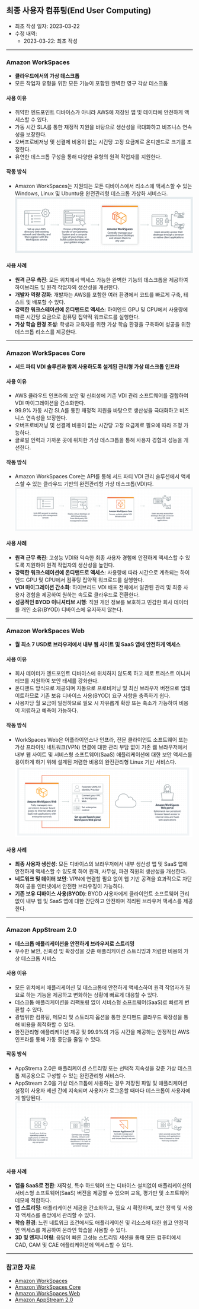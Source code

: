 ## 최종 사용자 컴퓨팅(End User Computing)

- 최초 작성 일자: 2023-03-22
- 수정 내역:
  - 2023-03-22: 최초 작성

---

### Amazon WorkSpaces

- **클라우드에서의 가상 데스크톱**
- 모든 작업자 유형을 위한 모든 기능이 포함된 완벽한 영구 각상 데스크톱

#### 사용 이유

- 취약한 엔드포인트 디바이스가 아니라 AWS에 저장된 앱 및 데이터에 안전하게 액세스할 수 있다.
- 가동 시간 SLA를 통한 재정적 지원을 바탕으로 생산성을 극대화하고 비즈니스 연속성을 보장한다.
- 오버프로비저닝 및 선결제 비용이 없는 시간당 고정 요금제로 온디맨드로 크기를 조정한다.
- 유연한 데스크톱 구성을 통해 다양한 유형의 원격 작업자를 지원한다.

#### 작동 방식

- Amazon WorkSpaces는 지원되는 모든 디바이스에서 리소스에 액세스할 수 있는 Windows, Linux 및 Ubuntu용 완전관리형 데스크톱 가상화 서비스다.
![](images/end_user_computing_services/amazon_workspaces.png)

#### 사용 사례

- **원격 근무 촉진**: 모든 위치에서 액세스 가능한 완벽한 기능의 데스크톱을 제공하여 하이브리드 및 원격 작업자의 생산성을 개선한다.
- **개발자 역량 강화**: 개발자는 AWS를 포함한 여러 환경에서 코드를 빠르게 구축, 테스트 및 배포할 수 있다.
- **강력한 워크스테이션에 온디맨드로 액세스**: 하이엔드 GPU 및 CPU에서 사용량에 따른 시간당 요금으로 컴퓨팅 집약적 워크로드를 실행한다.
- **가상 학습 환경 조성**: 학생과 교육자를 위한 가상 학습 환경을 구축하여 성공을 위한 데스크톱 리소스를 제공한다.

---

### Amazon WorkSpaces Core

- **서드 파티 VDI 솔루션과 함께 사용하도록 설계된 관리형 가상 데스크톱 인프라**

#### 사용 이유

- AWS 클라우드 인프라의 보안 및 신뢰성에 기존 VDI 관리 소프트웨어를 결합하여 VDI 마이그레이션을 간소화한다.
- 99.9% 가동 시간 SLA를 통한 재정적 지원을 바탕으로 생산성을 극대화하고 비즈니스 연속성을 보장한다.
- 오버프로비저닝 및 선결제 비용이 없는 시간당 고정 요금제로 필요에 따라 조정 가능하다.
- 글로벌 인력과 가까운 곳에 위치한 가상 데스크톱을 통해 사용자 경험과 성능을 개선한다.

#### 작동 방식

- Amazon WorkSpaces Core는 API를 통해 서드 파티 VDI 관리 솔루션에서 액세스할 수 있는 클라우드 기반의 완전관리형 가상 데스크톱(VDI)다.
![](images/end_user_computing_services/amazon_workspaces_core.png)

#### 사용 사례

- **원격 근무 촉진**: 고성능 VDI와 익숙한 최종 사용자 경험에 안전하게 액세스할 수 있도록 지원하여 원격 작업자의 생산성을 높인다.
- **강력한 워크스테이션에 온디맨드로 액세스**: 사용량에 따라 시간으로 계측되는 하이엔드 GPU 및 CPU에서 컴퓨팅 집약적 워크로드를 실행한다.
- **VDI 마이그레이션 간소화**: 하이브리드 VDI 배포 전체에서 일관된 관리 및 최종 사용자 경험을 제공하여 원하는 속도로 클라우드로 전환한다.
- **성공적인 BYOD 이니셔티브 시행**: 직원 개인 정보를 보호하고 민감한 회사 데이터를 개인 소유(BYOD) 디바이스에 유지하지 않는다.

---

### Amazon WorkSpaces Web

- **월 최소 7 USD로 브라우저에서 내부 웹 사이트 및 SaaS 앱에 안전하게 액세스**

#### 사용 이유

- 회사 데이터가 엔드포인트 디바이스에 위치하지 않도록 하고 제로 트러스트 이니셔티브를 지원하여 보안 태세를 강화한다.
- 온디맨드 방식으로 제공되며 자동으로 프로비저닝 및 최신 브라우저 버전으로 업데이트하므로 기존 보유 디바이스 사용(BYOD) 요구 사항을 충족하기 쉽다.
- 사용자당 월 요금이 일정하므로 필요 시 자유롭게 확장 또는 축소가 가능하여 비용이 저렴하고 예측이 가능하다.

#### 작동 방식

- WorkSpaces Web은 어플라이언스나 인프라, 전문 클라이언트 소프트웨어 또는 가상 프라이빗 네트워크(VPN) 연결에 대한 관리 부담 없이 기존 웹 브라우저에서 내부 웹 사이트 및 서비스형 소프트웨어(SaaS) 애플리케이션에 대한 보안 액세스를 용이하게 하기 위해 설계된 저렴한 비용의 완전관리형 Linux 기반 서비스다.
![](images/end_user_computing_services/amazon_workspaces_web.png)

#### 사용 사례

- **최종 사용자 생산성**: 모든 디바이스의 브라우저에서 내부 생산성 앱 및 SaaS 앱에 안전하게 액세스할 수 있도록 하여 원격, 사무실, 파견 직원의 생산성을 개선한다.
- **네트워크 및 데이터 보안**: VPN에 연결할 필요 없이 웹 기반 공격을 효과적으로 차단하여 공용 인터넷에서 안전한 브라우징이 가능하다.
- **기존 보유 디바이스 사용(BYOD)**: BYOD 사용자에게 클라이언트 소프트웨어 관리 없이 내부 웹 및 SaaS 앱에 대한 간단하고 안전하며 격리된 브라우저 액세스를 제공한다.

---

### Amazon AppStream 2.0

- **데스크톱 애플리케이션을 안전하게 브라우저로 스트리밍**
- 우수한 보안, 신뢰성 및 확장성을 갖춘 애플리케이션 스트리밍과 저렴한 비용의 가상 데스크톱 서비스

#### 사용 이유

- 모든 위치에서 애플리케이션 및 데스크톱에 안전하게 액세스하여 원격 작업자가 필요로 하는 기능을 제공하고 변화하는 상황에 빠르게 대응할 수 있다.
- 데스크톱 애플리케이션을 리팩토링 없이 서비스형 소프트웨어(SaaS)로 빠르게 변환할 수 있다.
- 광범위한 컴퓨팅, 메모리 및 스토리지 옵션을 통한 온디맨드 클라우드 확장성을 통해 비용을 최적화할 수 있다.
- 완전관리형 애플리케이션 제공 및 99.9%의 가동 시간을 제공하는 안정적인 AWS 인프라를 통해 가동 중단을 줄일 수 있다.

#### 작동 방식

- AppStrema 2.0은 애플리케이션 스트리밍 또는 선택적 지속성을 갖춘 가상 데스크톱 제공용으로 구성할 수 있는 완전관리형 서비스다.
- AppStream 2.0을 가상 데스크톱에 사용하는 경우 저장된 파일 및 애플리케이션 설정이 사용자 세션 간에 지속되며 사용자가 로그온할 때마다 데스크톱이 사용자에게 할당된다.
![](images/end_user_computing_services/amazon_appstream.png)

#### 사용 사례

- **앱을 SaaS로 전환**: 재작성, 특수 하드웨어 또는 디바이스 설치없이 애플리케이션의 서비스형 소프트웨어(SaaS) 버전을 제공할 수 있으며 교육, 평가판 및 소프트웨어 데모에 적합하다.
- **앱 스트리밍**: 애플리케이션 제공을 간소화하고, 필요 시 확장하며, 보안 정책 및 사용자 액세스를 중앙에서 관리할 수 있다.
- **학습 환경**: 느린 네트워크 조건에서도 애플리케이션 및 리소스에 대한 쉽고 안정적인 액세스를 제공하여 온라인 학습을 사용할 수 있다.
- **3D 및 엔지니어링**: 응답이 빠른 고성능 스트리밍 세션을 통해 모든 컴퓨터에서 CAD, CAM 및 CAE 애플리케이션에 액세스할 수 있다.

---

### 참고한 자료

- [Amazon WorkSpaces](https://aws.amazon.com/ko/workspaces/all-inclusive/)
- [Amazon WorkSpaces Core](https://aws.amazon.com/ko/workspaces/core/)
- [Amazon WorkSpaces Web](https://aws.amazon.com/ko/workspaces/web/)
- [Amazon AppStream 2.0](https://aws.amazon.com/ko/appstream2/?nc2=h_ql_prod_eu_as2)